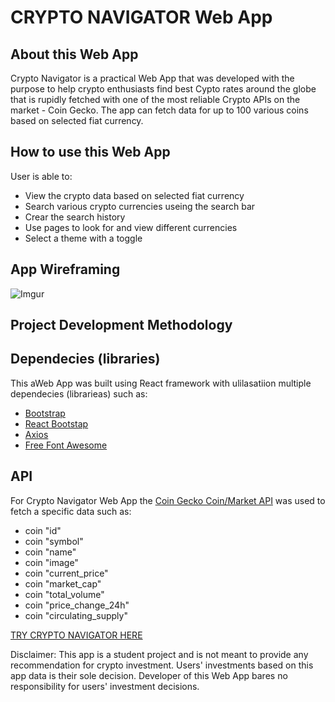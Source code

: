 # CRYPTO NAVIGATOR Web App

## About this Web App

Crypto Navigator is a practical Web App that was developed with the purpose to help crypto enthusiasts find best Cypto rates around the globe that is rupidly fetched with one of the most reliable Crypto APIs on the market - Coin Gecko. The app can fetch data for up to 100 various coins based on selected fiat currency.

## How to use this Web App

User is able to:

- View the crypto data based on selected fiat currency
- Search various crypto currencies useing the search bar
- Crear the search history
- Use pages to look for and view different currencies
- Select a theme with a toggle

## App Wireframing

![Imgur](https://i.imgur.com/vwVc1z9.png)

## Project Development Methodology

## Dependecies (libraries)

This aWeb App was built using React framework with ulilasatiion multiple dependecies (librarieas) such as:

- [Bootstrap](https://www.npmjs.com/package/bootstrap)
- [React Bootstap](https://www.npmjs.com/package/react-bootstrap)
- [Axios](https://www.npmjs.com/package/axios)
- [Free Font Awesome](https://www.npmjs.com/package/@fortawesome/fontawesome-free)

## API

For Crypto Navigator Web App the [Coin Gecko Coin/Market API](https://www.coingecko.com/en/api/documentation) was used to fetch a specific data such as:

- coin "id"
- coin "symbol"
- coin "name"
- coin "image"
- coin "current_price"
- coin "market_cap"
- coin "total_volume"
- coin "price_change_24h"
- coin "circulating_supply"

[TRY CRYPTO NAVIGATOR HERE](https://test2-delta-teal.vercel.app/)

Disclaimer: This app is a student project and is not meant to provide any recommendation for crypto investment. Users' investments based on this app data is their sole decision. Developer of this Web App bares no responsibility for users' investment decisions.
